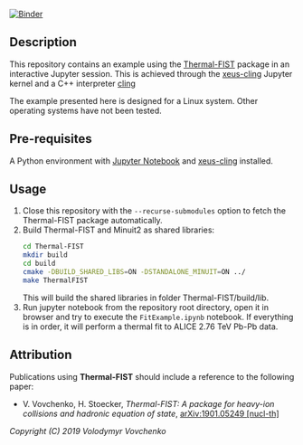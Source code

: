 [![Binder](https://mybinder.org/badge_logo.svg)](https://mybinder.org/v2/gh/vlvovch/FIST-jupyter/master?filepath=FitExample.ipynb)


## Description

This repository contains an example using the [Thermal-FIST](https://github.com/vlvovch/Thermal-FIST) package in an interactive Jupyter session.
This is achieved through the [xeus-cling](https://github.com/QuantStack/xeus-cling) Jupyter kernel and a C++ interpreter [cling](https://github.com/root-project/cling)

The example presented here is designed for a Linux system. Other operating systems have not been tested. 

## Pre-requisites

A Python environment with [Jupyter Notebook](https://jupyter.org/) and [xeus-cling](https://github.com/QuantStack/xeus-cling) installed.

## Usage

1. Close this repository with the `--recurse-submodules` option to fetch the Thermal-FIST package automatically.
2. Build Thermal-FIST and Minuit2 as shared libraries:
    ```bash
    cd Thermal-FIST
    mkdir build
    cd build
    cmake -DBUILD_SHARED_LIBS=ON -DSTANDALONE_MINUIT=ON ../
    make ThermalFIST
    ```
    This will build the shared libraries in folder Thermal-FIST/build/lib.
 1. Run jupyter notebook from the repository root directory, open it in browser and try to execute the `FitExample.ipynb` notebook. If everything is in order, it will perform a thermal fit to ALICE 2.76 TeV Pb-Pb data.

## Attribution
Publications using **Thermal-FIST** should include a reference to the following paper:

- V. Vovchenko, H. Stoecker, *Thermal-FIST: A package for heavy-ion collisions and hadronic equation of state*, [arXiv:1901.05249 [nucl-th]](https://arxiv.org/abs/1901.05249)

*Copyright (C) 2019 Volodymyr Vovchenko*